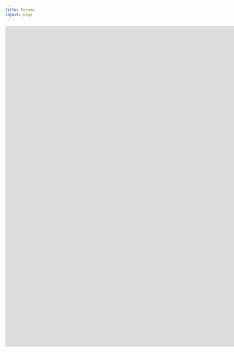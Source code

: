 ```yaml
---
title: Resume
layout: page
---
```


<iframe src="https://onedrive.live.com/embed?cid=A1F25107FCBF0FE1&resid=A1F25107FCBF0FE1%213681&authkey=ALCVZ_IccnmCMoA&em=2" width="2000px" height="1026px" frameborder="0" scrolling="no"></iframe>
